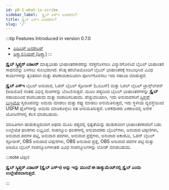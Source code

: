 ```yaml
---
id: p0-1-what-is-scribe
sidebar_label:  ಸ್ಕ್ರೈಬ್ ಎಸ್ಇ ಎಂದರೇನು?
title: ಸ್ಕ್ರೈಬ್ ಎಸ್ಇ ಎಂದರೇನು?
slug: '/'
---
```

:::tip Features Introduced in version 0.7.0

- [ಪಿಡಿಎಫ್ ಜನರೇಟರ್](../Modes/Common%20Functionality/p5-3-pdf%20generator.md)
- [ಜಕ್ಸ್ಟಾಲಿನಿಯರ್ (ಜಕ್ಸ್ಟಾ)](../Modes/Juxtalinear/p10-2-what%20is%20juxtalinear.md)
:::

**ಸ್ಕ್ರೈಬ್ ಸ್ಕ್ರಿಪ್ಚರ್ ಎಡಿಟರ್** ಮಾತೃಭಾಷಾ ಭಾಷಾಂತರಕಾರರನ್ನು ಸಶಕ್ತಗೊಳಿಸಲು ವಿನ್ಯಾಸಗೊಳಿಸಿದ ಬೈಬಲ್ ಭಾಷಾಂತರ ಸಾಧನವನ್ನು ಬಳಸಲು ಸುಲಭವಾಗಿದೆ. ಕನಿಷ್ಠ ತರಬೇತಿಯೊಂದಿಗೆ ಬೈಬಲ್ ಭಾಷಾಂತರಕ್ಕೆ ಸಂಬಂಧಿಸಿದ ವಿವಿಧ ಕಾರ್ಯಗಳನ್ನು ತ್ವರಿತವಾಗಿ ಮತ್ತು ಪರಿಣಾಮಕಾರಿಯಾಗಿ ಪೂರ್ಣಗೊಳಿಸಲು ಇದು ಸಹಾಯ ಮಾಡುತ್ತದೆ.

**ಸ್ಕ್ರೈಬ್ ಎಸ್‌ಇ** ಬೈಬಲ್ ಅನುವಾದ, ಓಪನ್ ಬೈಬಲ್ ಸ್ಟೋರೀಸ್ (ಒಬಿಎಸ್) ಮತ್ತು ಓರಲ್ ಬೈಬಲ್ ಟ್ರಾನ್ಸ್‌ಲೇಶನ್ (ಆಡಿಯೋ) ನಂತಹ ವಿಭಿನ್ನ ರುಚಿಗಳನ್ನು ಬೆಂಬಲಿಸುತ್ತದೆ. ಮೂಲ ಪಠ್ಯದಿಂದ ಬೈಬಲ್ ಭಾಷಾಂತರಗಳನ್ನು **ಸ್ಕ್ರೈಬ್** ಸಹಾಯದಿಂದ ರಚಿಸಬಹುದು ಮತ್ತು ಸಂಪಾದಿಸಬಹುದು. ಹೆಚ್ಚುವರಿಯಾಗಿ, ಇದು ಅನುವಾದಕರಿಗೆ [ಸ್ಕ್ರಿಪ್ಚರ್ ಬುರ್ರಿಟೋ](https://docs.burrito.bible/) ಸ್ವರೂಪವನ್ನು ಆಮದು ಮಾಡಲು ಮತ್ತು ರಫ್ತು ಮಾಡಲು ಅನುಮತಿಸುತ್ತದೆ, ಇದು ಸ್ಥಳೀಯ ವ್ಯವಸ್ಥೆಯಿಂದ USFM ಫೈಲ್‌ಗಳನ್ನು ಆಮದು ಮಾಡಿಕೊಳ್ಳಲು ಸಹ ಅನುಮತಿಸುತ್ತದೆ. ಬಳಕೆದಾರರು ಏಕಕಾಲದಲ್ಲಿ ಅನೇಕ ಯೋಜನೆಗಳಲ್ಲಿ ಕೆಲಸ ಮಾಡಬಹುದು.

ಮಾಹಿತಿಗಾಗಿ ಹುಡುಕುತ್ತಿರುವಾಗ ಅಥವಾ ಮೂಲ ಪಠ್ಯದಲ್ಲಿ ಸ್ಪಷ್ಟತೆಯನ್ನು ಹುಡುಕುವಾಗ ಭಾಷಾಂತರಕಾರರಿಗೆ ಬಹು ಉಲ್ಲೇಖಿತ ಫಲಕಗಳು ಲಭ್ಯವಿವೆ. ಸಂಪನ್ಮೂಲ ಫಲಕಗಳಲ್ಲಿ ಅನುವಾದಕರು ಬೈಬಲ್‌ಗಳು, ಅನುವಾದ ಟಿಪ್ಪಣಿಗಳು, ಅನುವಾದ ಪದಗಳ ಪಟ್ಟಿ, ಅನುವಾದ ಪದಗಳು, ಅನುವಾದ ಪ್ರಶ್ನೆಗಳು, ಅನುವಾದ ಅಕಾಡೆಮಿ, ಓಪನ್ ಬೈಬಲ್ ಸ್ಟೋರೀಸ್, OBS ಅನುವಾದ ಟಿಪ್ಪಣಿಗಳು, OBS ಅನುವಾದ ಪ್ರಶ್ನೆ, OBS ಅನುವಾದ ಪದಗಳ ಪಟ್ಟಿ ಮತ್ತು ಆಡಿಯೊ ಬೈಬಲ್ ಸಂಪನ್ಮೂಲಗಳಂತಹ ವಿವಿಧ ಸಂಪನ್ಮೂಲಗಳನ್ನು ಲೋಡ್ ಮಾಡಬಹುದು.

:::note ಟಿಪ್ಪಣಿ

**ಸ್ಕ್ರೈಬ್ ಸ್ಕ್ರಿಪ್ಚರ್ ಎಡಿಟರ್ (ಸ್ಕ್ರೈಬ್ ಎಸ್‌ಇ) ಅನ್ನು ಇನ್ನು ಮುಂದೆ ಈ ಡಾಕ್ಯುಮೆಂಟ್‌ನಲ್ಲಿ ಸ್ಕ್ರೈಬ್ ಎಂದು ಉಲ್ಲೇಖಿಸಲಾಗುತ್ತದೆ.**

:::
